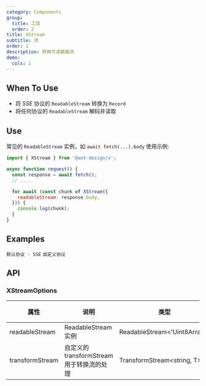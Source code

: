 ```yaml
---
category: Components
group:
  title: 工具
  order: 2
title: XStream
subtitle: 流
order: 1
description: 转换可读数据流
demo:
  cols: 1
---
```


## When To Use

- 将 SSE 协议的 `ReadableStream` 转换为 `Record`
- 将任何协议的 `ReadableStream` 解码并读取

## Use

常见的 `ReadableStream` 实例，如 `await fetch(...).body` 使用示例:

```js
import { XStream } from '@ant-design/x';

async function request() {
  const response = await fetch();
  // .....

  for await (const chunk of XStream({
    readableStream: response.body,
  })) {
    console.log(chunk);
  }
}
```

## Examples

<code src="./demo/default-protocol.tsx">默认协议 - SSE</code> <code src="./demo/custom-protocol.tsx">自定义协议</code>

## API

### XStreamOptions

| 属性 | 说明 | 类型 | 默认值 | 版本 |
| --- | --- | --- | --- | --- |
| readableStream | ReadableStream 实例 | ReadableStream<'Uint8Array'> | - | - |
| transformStream | 自定义的 transformStream 用于转换流的处理 | TransformStream<string, T> | sseTransformStream | - |
